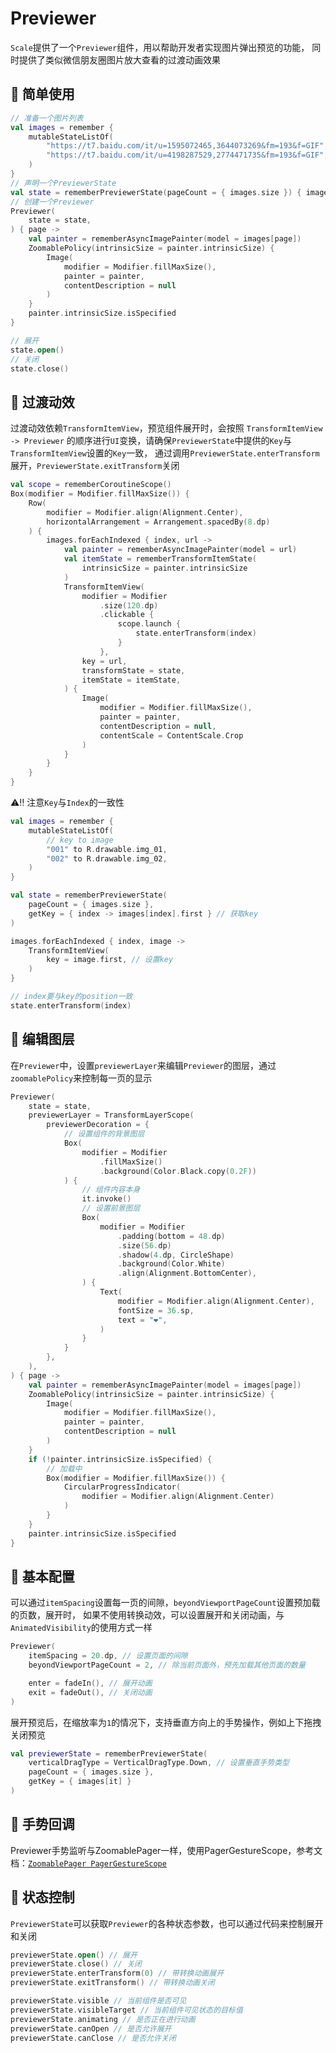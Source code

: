 # Previewer

`Scale`提供了一个`Previewer`组件，用以帮助开发者实现图片弹出预览的功能，
同时提供了类似微信朋友圈图片放大查看的过渡动画效果

## 🧀 简单使用
```kotlin
// 准备一个图片列表
val images = remember {
    mutableStateListOf(
        "https://t7.baidu.com/it/u=1595072465,3644073269&fm=193&f=GIF",
        "https://t7.baidu.com/it/u=4198287529,2774471735&fm=193&f=GIF",
    )
}
// 声明一个PreviewerState
val state = rememberPreviewerState(pageCount = { images.size }) { images[it] }
// 创建一个Previewer
Previewer(
    state = state,
) { page ->
    val painter = rememberAsyncImagePainter(model = images[page])
    ZoomablePolicy(intrinsicSize = painter.intrinsicSize) {
        Image(
            modifier = Modifier.fillMaxSize(),
            painter = painter,
            contentDescription = null
        )
    }
    painter.intrinsicSize.isSpecified
}

// 展开
state.open()
// 关闭
state.close()
```

## 🍞 过渡动效

过渡动效依赖`TransformItemView`，预览组件展开时，会按照 `TransformItemView -> Previewer` 
的顺序进行`UI`变换，请确保`PreviewerState`中提供的`Key`与`TransformItemView`设置的`Key`一致，
通过调用`PreviewerState.enterTransform`展开，`PreviewerState.exitTransform`关闭

```kotlin
val scope = rememberCoroutineScope()
Box(modifier = Modifier.fillMaxSize()) {
    Row(
        modifier = Modifier.align(Alignment.Center),
        horizontalArrangement = Arrangement.spacedBy(8.dp)
    ) {
        images.forEachIndexed { index, url ->
            val painter = rememberAsyncImagePainter(model = url)
            val itemState = rememberTransformItemState(
                intrinsicSize = painter.intrinsicSize
            )
            TransformItemView(
                modifier = Modifier
                    .size(120.dp)
                    .clickable {
                        scope.launch {
                            state.enterTransform(index)
                        }
                    },
                key = url,
                transformState = state,
                itemState = itemState,
            ) {
                Image(
                    modifier = Modifier.fillMaxSize(),
                    painter = painter,
                    contentDescription = null,
                    contentScale = ContentScale.Crop
                )
            }
        }
    }
}
```

⚠️‼️ 注意`Key`与`Index`的一致性
```kotlin
val images = remember {
    mutableStateListOf(
        // key to image
        "001" to R.drawable.img_01,
        "002" to R.drawable.img_02,
    )
}

val state = rememberPreviewerState(
    pageCount = { images.size },
    getKey = { index -> images[index].first } // 获取key
)

images.forEachIndexed { index, image ->
    TransformItemView(
        key = image.first, // 设置key
    )
}

// index要与key的position一致
state.enterTransform(index)
```

## 🥯 编辑图层

在`Previewer`中，设置`previewerLayer`来编辑`Previewer`的图层，通过`zoomablePolicy`来控制每一页的显示

```kotlin
Previewer(
    state = state,
    previewerLayer = TransformLayerScope(
        previewerDecoration = {
            // 设置组件的背景图层
            Box(
                modifier = Modifier
                    .fillMaxSize()
                    .background(Color.Black.copy(0.2F))
            ) {
                // 组件内容本身
                it.invoke()
                // 设置前景图层
                Box(
                    modifier = Modifier
                        .padding(bottom = 48.dp)
                        .size(56.dp)
                        .shadow(4.dp, CircleShape)
                        .background(Color.White)
                        .align(Alignment.BottomCenter),
                ) {
                    Text(
                        modifier = Modifier.align(Alignment.Center),
                        fontSize = 36.sp,
                        text = "❤️",
                    )
                }
            }
        },
    ),
) { page ->
    val painter = rememberAsyncImagePainter(model = images[page])
    ZoomablePolicy(intrinsicSize = painter.intrinsicSize) {
        Image(
            modifier = Modifier.fillMaxSize(),
            painter = painter,
            contentDescription = null
        )
    }
    if (!painter.intrinsicSize.isSpecified) {
        // 加载中
        Box(modifier = Modifier.fillMaxSize()) {
            CircularProgressIndicator(
                modifier = Modifier.align(Alignment.Center)
            )
        }
    }
    painter.intrinsicSize.isSpecified
}
```

## 🥐 基本配置

可以通过`itemSpacing`设置每一页的间隙，`beyondViewportPageCount`设置预加载的页数，展开时，
如果不使用转换动效，可以设置展开和关闭动画，与`AnimatedVisibility`的使用方式一样

```kotlin
Previewer(
    itemSpacing = 20.dp, // 设置页面的间隙
    beyondViewportPageCount = 2, // 除当前页面外，预先加载其他页面的数量

    enter = fadeIn(), // 展开动画
    exit = fadeOut(), // 关闭动画
)
```

展开预览后，在缩放率为`1`的情况下，支持垂直方向上的手势操作，例如上下拖拽关闭预览
```kotlin
val previewerState = rememberPreviewerState(
    verticalDragType = VerticalDragType.Down, // 设置垂直手势类型
    pageCount = { images.size },
    getKey = { images[it] }
)
```

## 🥞 手势回调

Previewer手势监听与ZoomablePager一样，使用PagerGestureScope，参考文档：[`ZoomablePager PagerGestureScope`](zoomable_pager.md#pagergesturescope)

## 🍕 状态控制

`PreviewerState`可以获取`Previewer`的各种状态参数，也可以通过代码来控制展开和关闭
```kotlin
previewerState.open() // 展开
previewerState.close() // 关闭
previewerState.enterTransform(0) // 带转换动画展开
previewerState.exitTransform() // 带转换动画关闭

previewerState.visible // 当前组件是否可见
previewerState.visibleTarget // 当前组件可见状态的目标值
previewerState.animating // 是否正在进行动画
previewerState.canOpen // 是否允许展开
previewerState.canClose // 是否允许关闭
```